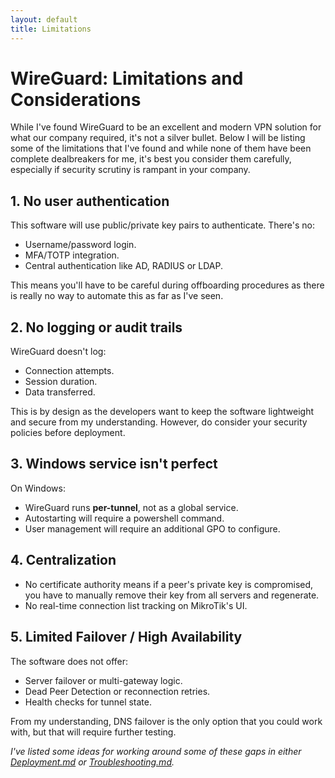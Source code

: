 ```yaml
---
layout: default
title: Limitations
---
```


# WireGuard: Limitations and Considerations

While I've found WireGuard to be an excellent and modern VPN solution for what our company required, it's not a silver bullet. Below I will be listing some of the limitations that I've found and while none of them have been complete dealbreakers for me, it's best you consider them carefully, especially if security scrutiny is rampant in your company.

## 1. No user authentication

This software will use public/private key pairs to authenticate. There's no:

- Username/password login.
- MFA/TOTP integration.
- Central authentication like AD, RADIUS or LDAP.

This means you'll have to be careful during offboarding procedures as there is really no way to automate this as far as I've seen.

## 2. No logging or audit trails

WireGuard doesn't log:

- Connection attempts.
- Session duration.
- Data transferred.

This is by design as the developers want to keep the software lightweight and secure from my understanding. However, do consider your security policies before deployment.

## 3. Windows service isn't perfect

On Windows:

- WireGuard runs **per-tunnel**, not as a global service.
- Autostarting will require a powershell command.
- User management will require an additional GPO to configure.

## 4. Centralization

- No certificate authority means if a peer's private key is compromised, you have to manually remove their key from all servers and regenerate. 
- No real-time connection list tracking on MikroTik's UI.

## 5. Limited Failover / High Availability

The software does not offer:

- Server failover or multi-gateway logic.
- Dead Peer Detection or reconnection retries.
- Health checks for tunnel state.

From my understanding, DNS failover is the only option that you could work with, but that will require further testing.

*I've listed some ideas for working around some of these gaps in either [Deployment.md](https://github.com/ErlandAbazi/wireguard-enterprise-deployment/blob/main/Documents/Deployment.md) or [Troubleshooting.md](https://github.com/ErlandAbazi/wireguard-enterprise-deployment/blob/main/Documents/Troubleshooting.md).*
